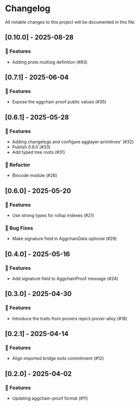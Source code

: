 # Changelog

All notable changes to this project will be documented in this file.

## [0.10.0] - 2025-08-28

### 🚀 Features

- Adding proto multisig definition (#83)

## [0.7.1] - 2025-06-04

### 🚀 Features

- Expose the aggchain proof public values (#35)

## [0.6.1] - 2025-05-28

### 🚀 Features

- Adding changelogs and configure agglayer-primitives' (#32)
- Publish 0.6.0 (#33)
- Add typed tree roots (#31)

### 🚜 Refactor

- Bincode module (#26)

## [0.6.0] - 2025-05-20

### 🚀 Features

- Use strong types for rollup indexes (#21)

### 🐛 Bug Fixes

- Make signature field in AggchainData optional (#29)

## [0.4.0] - 2025-05-16

### 🚀 Features

- Add signature field to AggchainProof message (#24)

## [0.3.0] - 2025-04-30

### 🚀 Features

- Introduce the traits from provers repo’s prover-alloy (#18)

## [0.2.1] - 2025-04-14

### 🚀 Features

- Align imported bridge exits commitment (#12)

## [0.2.0] - 2025-04-02

### 🚀 Features

- Updating aggchain-proof format (#11)


